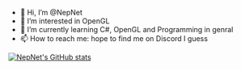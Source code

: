 - 👋 Hi, I’m @NepNet
- 👀 I’m interested in OpenGL
- 🌱 I’m currently learning C#, OpenGL and Programming in genral
- 📫 How to reach me: hope to find me on Discord I guess

[![NepNet's GitHub stats](https://github-readme-stats.vercel.app/api?username=NepNet)](https://github.com/NepNet/github-readme-stats)

<!---
NepNet/NepNet is a ✨ special ✨ repository because its `README.md` (this file) appears on your GitHub profile.
You can click the Preview link to take a look at your changes.
--->
